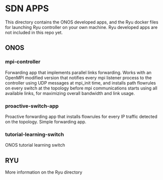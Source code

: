# SDN APPS
This directory contains the ONOS developed apps, and the Ryu docker files for launching Ryu controller on your own machine. Ryu developed apps are not included in this repo yet.
## ONOS
### mpi-controller
Forwarding app that implements parallel links forwarding. Works with an OpenMPI modified version that notifies every mpi listener process to the controller using UDP messages at mpi_init time, and installs path flowrules on every switch at the topology before mpi communications starts using all available links, for maximizing overall bandwidth and link usage.

### proactive-switch-app
Proactive forwarding app that installs flowrules for every IP traffic detected on the topology. Simple forwarding app.

### tutorial-learning-switch
ONOS tutorial learning switch

## RYU
More information on the Ryu directory